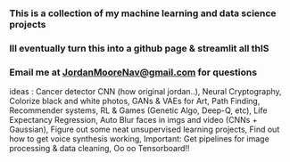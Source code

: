 ### This is a collection of my machine learning and data science projects
### Ill eventually turn this into a github page & streamlit all thIS
### Email me at JordanMooreNav@gmail.com for questions

ideas : Cancer detector CNN (how original jordan..), Neural Cryptography, Colorize black and white photos, GANs & VAEs for Art, Path Finding, Recommender systems, RL & Games (Genetic Algo, Deep-Q, etc), Life Expectancy Regression, Auto Blur faces in imgs and video (CNNs + Gaussian), Figure out some neat unsupervised learning projects, Find out how to get voice synthesis working, Important: Get pipelines for image processing & data cleaning, Oo oo Tensorboard!!
